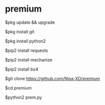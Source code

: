 # premium

$pkg update && upgrade

$pkg install git

$pkg install python2

$pip2 install requests

$pip2 install mechanize

$pip2 install bs4

$git clone https://github.com/Nisa-XD/premium

$cd premium

$python2 prem.py
